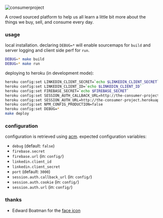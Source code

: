 ![consumerproject](http://i.imgur.com/iLlaWxJ.png)

A crowd sourced platform to help us all learn a little bit more about the
things we buy, sell, and consume every day.

### usage

local installation. declaring `DEBUG=*` will enable sourcemaps for `build` and
server logging and client side perf for `run`.

```bash
DEBUG=* make build
DEBUG=* make run
```

deploying to heroku (in development mode):

```bash
heroku config:set LINKEDIN_CLIENT_SECRET=`echo $LINKEDIN_CLIENT_SECRET`
heroku config:set LINKEDIN_CLIENT_ID=`echo $LINKEDIN_CLIENT_ID`
heroku config:set FIREBASE_SECRET=`echo $FIREBASE_SECRET`
heroku config:set SESSION_AUTH_CALLBACK_URL=http://the-consumer-project.herokuapp.com/auth/linkedin/callback
heroku config:set SESSION_AUTH_URL=http://the-consumer-project.herokuapp.com/auth
heroku config:set NPM_CONFIG_PRODUCTION=false
heroku config:set DEBUG=*
make deploy
```

### configuration

configuration is retrieved using [acm](https://www.npmjs.com/package/acm).
expected configuration variables:

- `debug` (default: `false`)
- `firebase.secret`
- `firebase.url` (in: `config/`)
- `linkedin.client_id`
- `linkedin.client_secret`
- `port` (default: `3000`)
- `session.auth.callback_url` (in: `config/`)
- `session.auth.cookie` (in: `config/`)
- `session.auth.url` (in: `config/`)

### thanks

* Edward Boatman for the [face icon](https://thenounproject.com/search/?q=face&i=67226)

